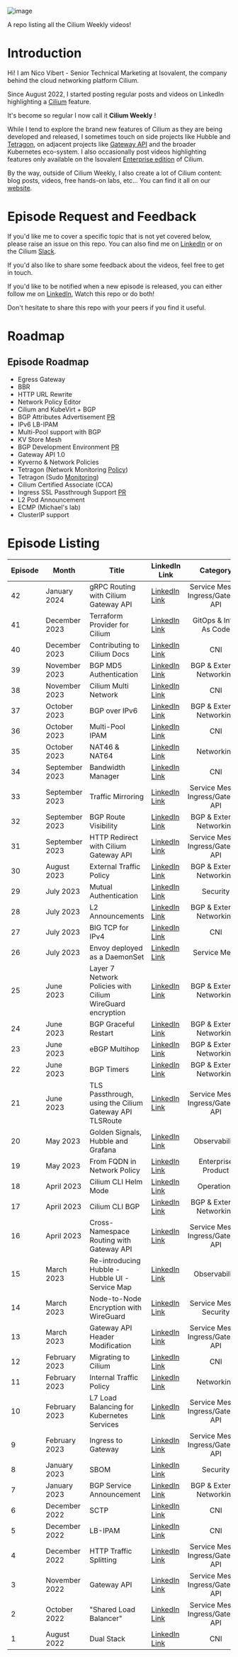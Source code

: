 
![image](https://github.com/nvibert/cilium-weekly/assets/28391130/55d5f02b-6796-4b93-8c3d-f06f251a7104)

A repo listing all the Cilium Weekly videos!

# Introduction

Hi! I am Nico Vibert - Senior Technical Marketing at Isovalent, the company behind the cloud networking platform Cilium. 

Since August 2022, I started posting regular posts and videos on LinkedIn highlighting a [Cilium](https://github.com/cilium/cilium) feature.

It's become so regular I now call it **Cilium Weekly** !

While I tend to explore the brand new features of Cilium as they are being developed and released, I sometimes touch on side projects like Hubble and [Tetragon](https://tetragon.cilium.io/), on adjacent projects like [Gateway API](https://gateway-api.sigs.k8s.io/) and the broader Kubernetes eco-system. I also occasionally post videos highlighting features only available on the Isovalent [Enterprise edition](https://isovalent.com/product/) of Cilium.

By the way, outside of Cilium Weekly, I also create a lot of Cilium content: blog posts, videos, free hands-on labs, etc... You can find it all on our [website](https://isovalent.com/resource-library/).

# Episode Request and Feedback

If you'd like me to cover a specific topic that is not yet covered below, please raise an issue on this repo. You can also find me on [LinkedIn](https://www.linkedin.com/in/nicolasvibert/) or on the Cilium [Slack](https://cilium.herokuapp.com/).

If you'd also like to share some feedback about the videos, feel free to get in touch. 

If you'd like to be notified when a new episode is released, you can either follow me on [LinkedIn](https://www.linkedin.com/in/nicolasvibert/), Watch this repo or do both! 

Don't hesitate to share this repo with your peers if you find it useful. 

# Roadmap

## Episode Roadmap

- Egress Gateway
- BBR
- HTTP URL Rewrite
- Network Policy Editor
- Cilium and KubeVirt + BGP
- BGP Attributes Advertisement [PR](https://github.com/cilium/cilium/pull/27705)
- IPv6 LB-IPAM
- Multi-Pool support with BGP
- KV Store Mesh
- BGP Development Environment [PR](https://github.com/cilium/cilium/pull/28292)
- Gateway API 1.0
- Kyverno & Network Policies
- Tetragon (Network Monitoring [Policy](https://tetragon.io/docs/policy-library/observability/#egress-connections))
- Tetragon (Sudo [Monitoring](https://tetragon.io/docs/policy-library/observability/#sudo))
- Cilium Certified Associate (CCA)
- Ingress SSL Passthrough Support [PR](https://github.com/cilium/cilium/pull/28751)
- L2 Pod Announcement
- ECMP (Michael's lab)
- ClusterIP support

# Episode Listing 

| Episode  | Month      | Title                                        | LinkedIn Link                                                                                                         | Category                                      |
|----------------|------------|----------------------------------------------|-----------------------------------------------------------------------------------------------------------------------|:------------------------------------------:|
| 42             | January 2024  | gRPC Routing with Cilium Gateway API      | [LinkedIn Link](https://www.linkedin.com/posts/nicolasvibert_the-upcoming-cilium-115-adds-support-for-activity-7153778923909124097-syTp?utm_source=share&utm_medium=member_desktop) | Service Mesh & Ingress/Gateway API |
| 41             | December 2023 | Terraform Provider for Cilium             | [LinkedIn Link](https://www.linkedin.com/posts/nicolasvibert_cilium-activity-7141043834196520960-tWF3?utm_source=share&utm_medium=member_desktop) | GitOps & Infra As Code |
| 40             | December 2023 | Contributing to Cilium Docs               | [LinkedIn Link](https://www.linkedin.com/posts/nicolasvibert_in-this-weeks-cilium-weekly-episode-40-activity-7137463231081558016-8Eip?utm_source=share&utm_medium=member_desktop) | CNI |
| 39             | November 2023 | BGP MD5 Authentication                    | [LinkedIn Link](https://www.linkedin.com/posts/nicolasvibert_in-this-new-episode-of-cilium-weekly-episode-activity-7135262135843999745-GERn?utm_source=share&utm_medium=member_desktop) | BGP & External Networking |
| 38             | November 2023 | Cilium Multi Network                      | [LinkedIn Link](https://www.linkedin.com/posts/nicolasvibert_cilium-activity-7125856868249264128-yhz7?utm_source=share&utm_medium=member_desktop) | CNI |
| 37             | October 2023 | BGP over IPv6                          | [LinkedIn Link](https://www.linkedin.com/posts/nicolasvibert_cilium-activity-7120714338662768640-L24g?utm_source=share&utm_medium=member_desktop) | BGP & External Networking |
| 36             | October 2023 | Multi-Pool IPAM                            | [LinkedIn Link](https://www.linkedin.com/posts/nicolasvibert_cilium-activity-7117789679810191360-oSxf?utm_source=share&utm_medium=member_desktop) | CNI |
| 35             | October 2023 | NAT46 & NAT64                              | [LinkedIn Link](https://www.linkedin.com/posts/nicolasvibert_cilium-activity-7115247365220913153-BImJ?utm_source=share&utm_medium=member_desktop) | Networking |
| 34             | September 2023 | Bandwidth Manager                        | [LinkedIn Link](https://www.linkedin.com/posts/nicolasvibert_in-episode-34-of-cilium-weekly-i-cover-a-activity-7112015058301251584-kqSH?utm_source=share&utm_medium=member_desktop) | CNI |
| 33             | September 2023 | Traffic Mirroring                        | [LinkedIn Link](https://www.linkedin.com/posts/nicolasvibert_in-episode-33-of-cilium-weekly-i-explore-activity-7109468624926425090-ZBLy?utm_source=share&utm_medium=member_desktop) |  Service Mesh & Ingress/Gateway API |
| 32             | September 2023 | BGP Route Visibility                     | [LinkedIn Link](https://www.linkedin.com/posts/nicolasvibert_episode-32-of-cilium-weekly-bgp-routes-status-activity-7106963632923521025-0rY-?utm_source=share&utm_medium=member_desktop) | BGP & External Networking |
| 31             | September 2023 | HTTP Redirect with Cilium Gateway API    | [LinkedIn Link](https://www.linkedin.com/posts/nicolasvibert_episode-31-of-cilium-weekly-http-redirect-activity-7104817213613686784-GvzD?utm_source=share&utm_medium=member_desktop) | Service Mesh & Ingress/Gateway API
| 30             | August 2023 | External Traffic Policy                     |   [LinkedIn Link](https://www.linkedin.com/posts/nicolasvibert_new-cilium-feature-this-week-and-my-activity-7102264123861688321-bZq1?utm_source=share&utm_medium=member_desktop)                                                                                                                    | BGP & External Networking                                    |
| 29               | July 2023   | Mutual Authentication                       | [LinkedIn Link](https://www.linkedin.com/posts/nicolasvibert_new-cilium-feature-this-week-mutual-authentication-activity-7091814688023269376-wQ8S?utm_source=share&utm_medium=member_desktop) | Security                                    |
| 28             | July 2023   | L2 Announcements                            | [LinkedIn Link](https://lnkd.in/ed36MAnK)                                                                           | BGP & External Networking                                    |
| 27             | July 2023   | BIG TCP for IPv4                            | [LinkedIn Link](https://lnkd.in/e8xDpAAa)                                                                         | CNI                                    |
| 26             | July 2023   | Envoy deployed as a DaemonSet              | [LinkedIn Link](https://lnkd.in/e3YwtCxf)                                                                         | Service Mesh                                    |
| 25               | June 2023   | Layer 7 Network Policies with Cilium WireGuard encryption | [LinkedIn Link](https://lnkd.in/eUS8QA6U)                                                                  | BGP & External Networking                                    |
| 24             | June 2023   | BGP Graceful Restart                        | [LinkedIn Link](https://lnkd.in/eu3hbU2w)                                                                         | BGP & External Networking                                    |
| 23             | June 2023   | eBGP Multihop                               | [LinkedIn Link](https://lnkd.in/e4uYCtU7)                                                                         | BGP & External Networking                                    |
| 22             | June 2023   | BGP Timers                                  | [LinkedIn Link](https://lnkd.in/eu4r5AHF)                                                                         | BGP & External Networking                                    |
| 21             | June 2023   | TLS Passthrough, using the Cilium Gateway API TLSRoute | [LinkedIn Link](https://lnkd.in/eeJ68-mq)                                                              | Service Mesh & Ingress/Gateway API                                    |
| 20               | May 2023    | Golden Signals, Hubble and Grafana          | [LinkedIn Link](https://www.linkedin.com/posts/nicolasvibert_this-weeks-new-cilium-feature-is-all-about-activity-7062404505904009216-AyOI?utm_source=share&utm_medium=member_desktop) | Observability                                    |
| 19             | May 2023    | From FQDN in Network Policy                | [LinkedIn Link](https://www.linkedin.com/posts/nicolasvibert_this-weeks-new-cilium-feature-was-a-fun-activity-activity-7059507271965229056-NhEt?utm_source=share&utm_medium=member_desktop) | Enterprise Product                                    |
| 18               | April 2023  | Cilium CLI Helm Mode                       | [LinkedIn Link](https://lnkd.in/e_XSH7N5)                                                                         | Operations                                    |
| 17             | April 2023  | Cilium CLI BGP                              | [LinkedIn Link](https://lnkd.in/evH_Qf25)                                                                         | BGP & External Networking                                    |
| 16             | April 2023  | Cross-Namespace Routing with Gateway API   | [LinkedIn Link](https://lnkd.in/eAGn9e8U)                                                                         | Service Mesh & Ingress/Gateway API                                    |
| 15               | March 2023  | Re-introducing Hubble - Hubble UI - Service Map | [LinkedIn Link](https://www.linkedin.com/posts/nicolasvibert_this-weeks-cilium-feature-is-not-a-new-one-activity-7046457144660914178-opJq?utm_source=share&utm_medium=member_desktop) | Observability |
| 14             | March 2023  | Node-to-Node Encryption with WireGuard      | [LinkedIn Link](https://lnkd.in/esc4j9mS)                                                                         | Service Mesh & Security                                    |
| 13             | March 2023  | Gateway API Header Modification             | [LinkedIn Link](https://www.linkedin.com/posts/nicolasvibert_this-weeks-new-cilium-feature-is-another-activity-7038795415307059201-ntzj?utm_source=share&utm_medium=member_desktop) | Service Mesh & Ingress/Gateway API |
| 12               | February 2023 | Migrating to Cilium                        | [LinkedIn Link](https://www.linkedin.com/posts/nicolasvibert_this-weeks-cilium-feature-is-all-about-answering-activity-7037059236857565184-jOQU?utm_source=share&utm_medium=member_desktop) | CNI |
| 11             | February 2023 | Internal Traffic Policy                    | [LinkedIn Link](https://www.linkedin.com/posts/nicolasvibert_this-weeks-new-cilium-feature-is-the-support-activity-7029382661064253440--j8G?utm_source=share&utm_medium=member_desktop) | Networking |
| 10             | February 2023 | L7 Load Balancing for Kubernetes Services  | [LinkedIn Link](https://www.linkedin.com/posts/nicolasvibert_this-weeks-new-cilium-feature-is-pretty-activity-7026466677152194561-uKy-?utm_source=share&utm_medium=member_desktop) | Service Mesh & Ingress/Gateway API |
| 9             | February 2023 | Ingress to Gateway                          | [LinkedIn Link](https://www.linkedin.com/posts/nicolasvibert_last-week-i-discovered-a-nice-little-kubernetes-activity-7024284802019151872-cSKc?utm_source=share&utm_medium=member_desktop) | Service Mesh & Ingress/Gateway API |
| 8              | January 2023 | SBOM                                        | [LinkedIn Link](https://www.linkedin.com/posts/nicolasvibert_this-weeks-new-cilium-feature-is-all-about-activity-7023879717153828864-yeBa?utm_source=share&utm_medium=member_desktop) | Security |
| 7             | January 2023 | BGP Service Announcement                    | [LinkedIn Link](https://www.linkedin.com/posts/nicolasvibert_this-weeks-new-cilium-feature-is-the-introduction-activity-7020712858011226112-wzip?utm_source=share&utm_medium=member_desktop) | BGP & External Networking |
| 6              | December 2022 | SCTP                                      | [LinkedIn Link](https://www.linkedin.com/posts/nicolasvibert_this-weeks-new-cilium-feature-and-the-activity-7010608832628334593-fP8w?utm_source=share&utm_medium=member_desktop) | CNI |
| 5             | December 2022 | LB-IPAM                                  | [LinkedIn Link](https://www.linkedin.com/posts/nicolasvibert_this-weeks-new-cilium-feature-is-called-activity-7008040518269968384-evEa?utm_source=share&utm_medium=member_desktop) | CNI |
| 4             | December 2022 | HTTP Traffic Splitting                   | [LinkedIn Link](https://www.linkedin.com/posts/nicolasvibert_the-upcoming-cilium-113-release-comes-fully-activity-7005485344875773953-fts1?utm_source=share&utm_medium=member_desktop) | Service Mesh & Ingress/Gateway API |
| 3             | November 2022 | Gateway API                             | [LinkedIn Link](https://www.linkedin.com/posts/nicolasvibert_gateway-api-is-coming-soon-to-cilium-it-activity-7000773245905838081-PLuC?utm_source=share&utm_medium=member_desktop) | Service Mesh & Ingress/Gateway API |
|  2              | October 2022  | "Shared Load Balancer"                 | [LinkedIn Link](https://www.linkedin.com/posts/nicolasvibert_been-looking-at-the-upcoming-cilium-113-activity-6993895136854220801-zmdV?utm_source=share&utm_medium=member_desktop) | Service Mesh & Ingress/Gateway API |
| 1             | August 2022   | Dual Stack                           | [LinkedIn Link](https://www.linkedin.com/posts/nicolasvibert_inspired-by-a-recent-video-by-duffie-cooley-activity-6972925197297311744-tX8U?utm_source=share&utm_medium=member_desktop) | CNI |
